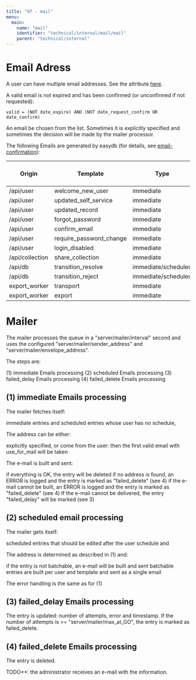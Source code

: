 ```yaml
---
title: "97 - mail"
menu:
  main:
    name: "mail"
    identifier: "technical/internal/mail/mail"
    parent: "technical/internal"
---
```

# Email Adress

A user can have multiple email addresses. See the attribute [here](../../../types/user).

A valid email is not expired and has been confirmed (or unconfirmed if not requested):

```
valid = (NOT date_expire) AND (NOT date_request_confirm OR date_confirm)
```


An email be chosen from the list. Sometimes it is explicitly specified and sometimes the decision will be made by the mailer processor.

The following Emails are generated by easydb (for details, see [email-confirmation](/en/sysadmin/configuration/easydb-server.yml/email)):


| Origin        | Template                | Type                 | explicitly specify Email? |
|-----------------|-------------------------|---------------------|----------------------------|
| /api/user       | welcome_new_user        | immediate           | Yes                         |
| /api/user       | updated_self_service    | immediate           | Yes                         |
| /api/user       | updated_record          | immediate           | Yes                         |
| /api/user       | forgot_password         | immediate           | Yes                         |
| /api/user       | confirm_email           | immediate           | Yes                         |
| /api/user       | require_password_change | immediate           | Yes                         |
| /api/user       | login_disabled          | immediate           | Yes                         |
| /api/collection | share_collection        | immediate           | Yes                         |
| /api/db         | transition_resolve      | immediate/scheduled | No                       |
| /api/db         | transition_reject       | immediate/scheduled | No                       |
| export_worker   | transport               | immediate           | Yes                         |
| export_worker   | export                  | immediate           | Yes                         |

# Mailer

The mailer processes the queue in a "server/mailer/interval" second and uses the configured "server/mailer/sender_address" and "server/mailer/envelope_address".

The steps are:

(1) immediate Emails processing
(2) scheduled Emails processing
(3) failed_delay Emails processing
(4) failed_delete Emails processing

## (1) immediate Emails processing

The mailer fetches itself:

immediate entries and
scheduled entries whose user has no schedule,


The address can be either:

explicitly specified, or
come from the user: then the first valid email with use_for_mail will be taken

The e-mail is built and sent:

if everything is OK, the entry will be deleted
if no address is found, an ERROR is logged and the entry is marked as "failed_delete" (see 4)
if the e-mail cannot be built, an ERROR is logged and the entry is marked as "failed_delete" (see 4)
If the e-mail cannot be delivered, the entry "failed_delay" will be marked (see 3)

## (2) scheduled email processing

The mailer gets itself:

scheduled entries that should be edited after the user schedule and


The address is determined as described in (1) and:

if the entry is not batchable, an e-mail will be built and sent
batchable entries are built per user and template and sent as a single email

The error handling is the same as for (1)

## (3) failed_delay Emails processing

The entry is updated: number of attempts, error and timestamp. If the number of attempts is >= "server/mailer/max_at_GO", the entry is marked as failed_delete.

## (4) failed_delete Emails processing

The entry is deleted.

TODO**: the administrator receives an e-mail with the information.
